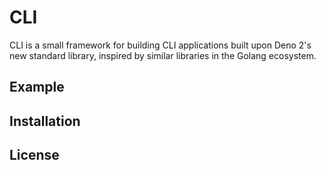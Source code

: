 # CLI

CLI is a small framework for building CLI applications built upon Deno 2's
new standard library, inspired by similar libraries in the Golang ecosystem.

## Example

## Installation

## License
